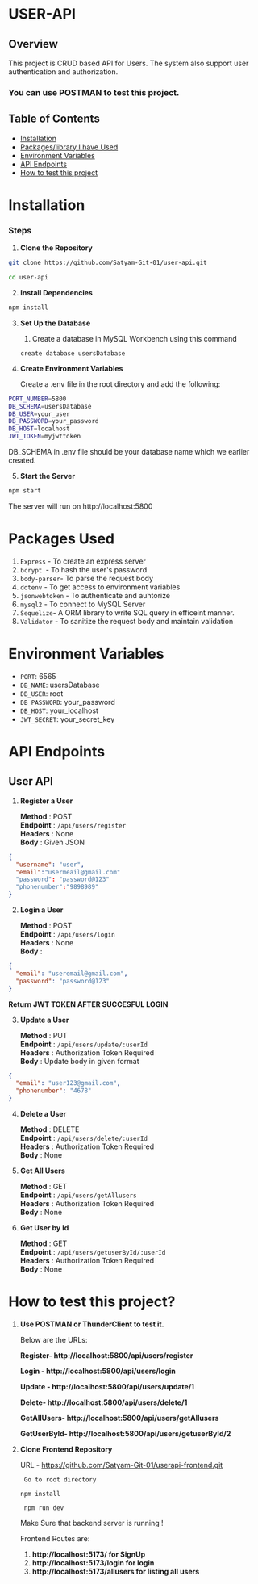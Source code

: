 # USER-API

## Overview

This project is CRUD based API for Users. The system also support user authentication and authorization.

### You can use POSTMAN to test this project.

## Table of Contents

- [Installation](#installation)
- [Packages/library I have Used](#packages-used)
- [Environment Variables](#environment-variables)
- [API Endpoints](#api-endpoints)
- [How to test this project](#how-to-test-this-project)

# Installation

### Steps

1. **Clone the Repository**

```bash
git clone https://github.com/Satyam-Git-01/user-api.git

cd user-api
```

2. **Install Dependencies**

```bash
npm install
```

3. **Set Up the Database**

   1. Create a database in MySQL Workbench using this command

   ```
   create database usersDatabase
   ```

4. **Create Environment Variables**

   Create a .env file in the root directory and add the following:

```bash
PORT_NUMBER=5800
DB_SCHEMA=usersDatabase
DB_USER=your_user
DB_PASSWORD=your_password
DB_HOST=localhost
JWT_TOKEN=myjwttoken

```

DB_SCHEMA in .env file should be your database name which we earlier created.

5.  **Start the Server**

```bash Copy code
npm start
```

The server will run on http://localhost:5800

# Packages Used

1. `Express` - To create an express server
2. `bcrypt `- To hash the user's password
3. `body-parser`- To parse the request body
4. `dotenv` - To get access to environment variables
5. `jsonwebtoken` - To authenticate and auhtorize
6. `mysql2` - To connect to MySQL Server
7. `Sequelize`- A ORM library to write SQL query in efficeint manner.
8. `Validator` - To sanitize the request body and maintain validation

# Environment Variables

- `PORT`: 6565
- `DB_NAME`: usersDatabase
- `DB_USER`: root
- `DB_PASSWORD`: your_password
- `DB_HOST`: your_localhost
- `JWT_SECRET`: your_secret_key

# API Endpoints

## User API

1. **Register a User**

   **Method** : POST  
   **Endpoint** : `/api/users/register`  
   **Headers** : None  
   **Body** : Given JSON

```json
{
  "username": "user",
  "email":"usermeail@gmail.com"
  "password": "password@123"
  "phonenumber":"9898989"
}
```

2. **Login a User**

   **Method** : POST  
   **Endpoint** : `/api/users/login`  
   **Headers** : None  
   **Body** :

```json
{
  "email": "useremail@gmail.com",
  "password": "password@123"
}
```

**Return JWT TOKEN AFTER SUCCESFUL LOGIN**

3. **Update a User**

   **Method** : PUT  
   **Endpoint** : `/api/users/update/:userId`  
   **Headers** : Authorization Token Required  
   **Body** : Update body in given format

```json
{
  "email": "user123@gmail.com",
  "phonenumber": "4678"
}
```

4. **Delete a User**

   **Method** : DELETE  
   **Endpoint** : `/api/users/delete/:userId`  
   **Headers** : Authorization Token Required  
   **Body** : None

5. **Get All Users**

   **Method** : GET  
   **Endpoint** : `/api/users/getAllusers`  
   **Headers** : Authorization Token Required  
   **Body** : None

6. **Get User by Id**

   **Method** : GET  
   **Endpoint** : `/api/users/getuserById/:userId`  
   **Headers** : Authorization Token Required  
   **Body** : None

# How to test this project?

1. **Use POSTMAN or ThunderClient to test it.**

   Below are the URLs:

   **Register- http://localhost:5800/api/users/register**

   **Login - http://localhost:5800/api/users/login**

   **Update - http://localhost:5800/api/users/update/1**

   **Delete- http://localhost:5800/api/users/delete/1**

   **GetAllUsers- http://localhost:5800/api/users/getAllusers**

   **GetUserById- http://localhost:5800/api/users/getuserById/2**

2. **Clone Frontend Repository**

   URL - https://github.com/Satyam-Git-01/userapi-frontend.git

   ` Go to root directory`

   `npm install`

   ` npm run dev`

   Make Sure that backend server is running !

   Frontend Routes are:

   1. **http://localhost:5173/ for SignUp**
   2. **http://localhost:5173/login for login**
   3. **http://localhost:5173/allusers for listing all users**
